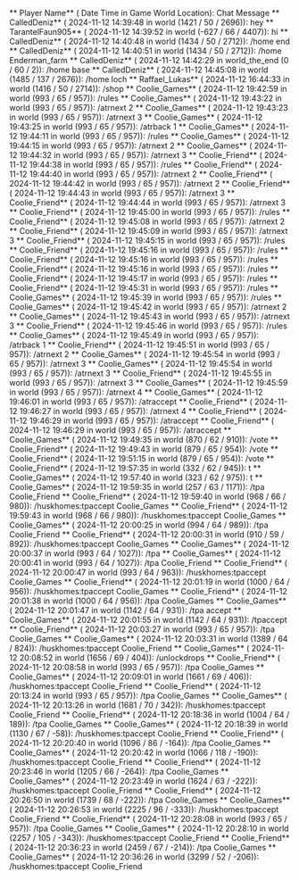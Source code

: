 ** Player Name** ( Date  Time in  Game World Location):  Chat Message
** CalledDeniz** ( 2024-11-12  14:39:48 in  world (1421 / 50 / 2696)): hey
** TarantelFaun905** ( 2024-11-12  14:39:52 in  world (-627 / 66 / 4407)): hi
** CalledDeniz** ( 2024-11-12  14:40:48 in  world (1434 / 50 / 2712)): /home end
** CalledDeniz** ( 2024-11-12  14:40:51 in  world (1434 / 50 / 2712)): /home Enderman_farm
** CalledDeniz** ( 2024-11-12  14:42:29 in  world_the_end (0 / 60 / 2)): /home base
** CalledDeniz** ( 2024-11-12  14:45:08 in  world (1485 / 137 / 2676)): /home loch
** Raffael_Lukas** ( 2024-11-12  16:44:33 in  world (1416 / 50 / 2714)): /shop
** Coolie_Games** ( 2024-11-12  19:42:59 in  world (993 / 65 / 957)): /rules
** Coolie_Games** ( 2024-11-12  19:43:22 in  world (993 / 65 / 957)): /atrnext 2
** Coolie_Games** ( 2024-11-12  19:43:23 in  world (993 / 65 / 957)): /atrnext 3
** Coolie_Games** ( 2024-11-12  19:43:25 in  world (993 / 65 / 957)): /atrback 1
** Coolie_Games** ( 2024-11-12  19:44:11 in  world (993 / 65 / 957)): /rules
** Coolie_Games** ( 2024-11-12  19:44:15 in  world (993 / 65 / 957)): /atrnext 2
** Coolie_Games** ( 2024-11-12  19:44:32 in  world (993 / 65 / 957)): /atrnext 3
** Coolie_Friend** ( 2024-11-12  19:44:38 in  world (993 / 65 / 957)): /rules
** Coolie_Friend** ( 2024-11-12  19:44:40 in  world (993 / 65 / 957)): /atrnext 2
** Coolie_Friend** ( 2024-11-12  19:44:42 in  world (993 / 65 / 957)): /atrnext 2
** Coolie_Friend** ( 2024-11-12  19:44:43 in  world (993 / 65 / 957)): /atrnext 3
** Coolie_Friend** ( 2024-11-12  19:44:44 in  world (993 / 65 / 957)): /atrnext 3
** Coolie_Friend** ( 2024-11-12  19:45:00 in  world (993 / 65 / 957)): /rules
** Coolie_Friend** ( 2024-11-12  19:45:08 in  world (993 / 65 / 957)): /atrnext 2
** Coolie_Friend** ( 2024-11-12  19:45:09 in  world (993 / 65 / 957)): /atrnext 3
** Coolie_Friend** ( 2024-11-12  19:45:15 in  world (993 / 65 / 957)): /rules
** Coolie_Friend** ( 2024-11-12  19:45:16 in  world (993 / 65 / 957)): /rules
** Coolie_Friend** ( 2024-11-12  19:45:16 in  world (993 / 65 / 957)): /rules
** Coolie_Friend** ( 2024-11-12  19:45:16 in  world (993 / 65 / 957)): /rules
** Coolie_Friend** ( 2024-11-12  19:45:17 in  world (993 / 65 / 957)): /rules
** Coolie_Friend** ( 2024-11-12  19:45:31 in  world (993 / 65 / 957)): /rules
** Coolie_Games** ( 2024-11-12  19:45:39 in  world (993 / 65 / 957)): /rules
** Coolie_Games** ( 2024-11-12  19:45:42 in  world (993 / 65 / 957)): /atrnext 2
** Coolie_Games** ( 2024-11-12  19:45:43 in  world (993 / 65 / 957)): /atrnext 3
** Coolie_Friend** ( 2024-11-12  19:45:46 in  world (993 / 65 / 957)): /rules
** Coolie_Games** ( 2024-11-12  19:45:49 in  world (993 / 65 / 957)): /atrback 1
** Coolie_Friend** ( 2024-11-12  19:45:51 in  world (993 / 65 / 957)): /atrnext 2
** Coolie_Games** ( 2024-11-12  19:45:54 in  world (993 / 65 / 957)): /atrnext 3
** Coolie_Games** ( 2024-11-12  19:45:54 in  world (993 / 65 / 957)): /atrnext 3
** Coolie_Friend** ( 2024-11-12  19:45:55 in  world (993 / 65 / 957)): /atrnext 3
** Coolie_Games** ( 2024-11-12  19:45:59 in  world (993 / 65 / 957)): /atrnext 4
** Coolie_Games** ( 2024-11-12  19:46:01 in  world (993 / 65 / 957)): /atraccept
** Coolie_Friend** ( 2024-11-12  19:46:27 in  world (993 / 65 / 957)): /atrnext 4
** Coolie_Friend** ( 2024-11-12  19:46:29 in  world (993 / 65 / 957)): /atraccept
** Coolie_Friend** ( 2024-11-12  19:46:29 in  world (993 / 65 / 957)): /atraccept
** Coolie_Games** ( 2024-11-12  19:49:35 in  world (870 / 62 / 910)): /vote
** Coolie_Friend** ( 2024-11-12  19:49:43 in  world (879 / 65 / 954)): /vote
** Coolie_Friend** ( 2024-11-12  19:51:15 in  world (879 / 65 / 954)): /vote
** Coolie_Friend** ( 2024-11-12  19:57:35 in  world (332 / 62 / 945)): t
** Coolie_Games** ( 2024-11-12  19:57:40 in  world (323 / 62 / 975)): t
** Coolie_Games** ( 2024-11-12  19:59:35 in  world (257 / 63 / 1171)): /tpa Coolie_Friend
** Coolie_Friend** ( 2024-11-12  19:59:40 in  world (968 / 66 / 980)): /huskhomes:tpaccept Coolie_Games
** Coolie_Friend** ( 2024-11-12  19:59:43 in  world (968 / 66 / 980)): /huskhomes:tpaccept Coolie_Games
** Coolie_Games** ( 2024-11-12  20:00:25 in  world (994 / 64 / 989)): /tpa Coolie_Friend
** Coolie_Friend** ( 2024-11-12  20:00:31 in  world (910 / 59 / 892)): /huskhomes:tpaccept Coolie_Games
** Coolie_Games** ( 2024-11-12  20:00:37 in  world (993 / 64 / 1027)): /tpa
** Coolie_Games** ( 2024-11-12  20:00:41 in  world (993 / 64 / 1027)): /tpa Coolie_Friend
** Coolie_Friend** ( 2024-11-12  20:00:47 in  world (993 / 64 / 963)): /huskhomes:tpaccept Coolie_Games
** Coolie_Friend** ( 2024-11-12  20:01:19 in  world (1000 / 64 / 956)): /huskhomes:tpaccept Coolie_Games
** Coolie_Friend** ( 2024-11-12  20:01:38 in  world (1000 / 64 / 956)): /tpa Coolie_Games
** Coolie_Games** ( 2024-11-12  20:01:47 in  world (1142 / 64 / 931)): /tpa accept
** Coolie_Games** ( 2024-11-12  20:01:55 in  world (1142 / 64 / 931)): /tpaccept
** Coolie_Friend** ( 2024-11-12  20:03:27 in  world (993 / 65 / 957)): /tpa Coolie_Games
** Coolie_Games** ( 2024-11-12  20:03:31 in  world (1389 / 64 / 824)): /huskhomes:tpaccept Coolie_Friend
** Coolie_Games** ( 2024-11-12  20:08:52 in  world (1656 / 69 / 404)): /unlockdrops
** Coolie_Friend** ( 2024-11-12  20:08:58 in  world (993 / 65 / 957)): /tpa Coolie_Games
** Coolie_Games** ( 2024-11-12  20:09:01 in  world (1661 / 69 / 406)): /huskhomes:tpaccept Coolie_Friend
** Coolie_Friend** ( 2024-11-12  20:13:24 in  world (993 / 65 / 957)): /tpa Coolie_Games
** Coolie_Games** ( 2024-11-12  20:13:26 in  world (1681 / 70 / 342)): /huskhomes:tpaccept Coolie_Friend
** Coolie_Friend** ( 2024-11-12  20:18:36 in  world (1004 / 64 / 189)): /tpa Coolie_Games
** Coolie_Games** ( 2024-11-12  20:18:39 in  world (1130 / 67 / -58)): /huskhomes:tpaccept Coolie_Friend
** Coolie_Friend** ( 2024-11-12  20:20:40 in  world (1096 / 86 / -164)): /tpa Coolie_Games
** Coolie_Games** ( 2024-11-12  20:20:42 in  world (1066 / 118 / -190)): /huskhomes:tpaccept Coolie_Friend
** Coolie_Friend** ( 2024-11-12  20:23:46 in  world (1205 / 66 / -264)): /tpa Coolie_Games
** Coolie_Games** ( 2024-11-12  20:23:49 in  world (1624 / 63 / -222)): /huskhomes:tpaccept Coolie_Friend
** Coolie_Friend** ( 2024-11-12  20:26:50 in  world (1739 / 68 / -222)): /tpa Coolie_Games
** Coolie_Games** ( 2024-11-12  20:26:53 in  world (2225 / 96 / -333)): /huskhomes:tpaccept Coolie_Friend
** Coolie_Friend** ( 2024-11-12  20:28:08 in  world (993 / 65 / 957)): /tpa Coolie_Games
** Coolie_Games** ( 2024-11-12  20:28:10 in  world (2257 / 105 / -343)): /huskhomes:tpaccept Coolie_Friend
** Coolie_Friend** ( 2024-11-12  20:36:23 in  world (2459 / 67 / -214)): /tpa Coolie_Games
** Coolie_Games** ( 2024-11-12  20:36:26 in  world (3299 / 52 / -206)): /huskhomes:tpaccept Coolie_Friend
